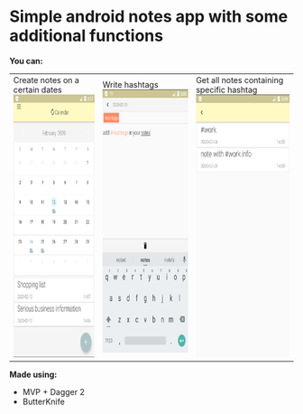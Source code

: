 # Simple android notes app with some additional functions

**You can:**
<table>
  <tr>
     <td>
      Create notes on a certain dates
      <br>
      <img src="images/1.png" width="247" height="465.5">
      <br>
     </td>
     <td>
      Write hashtags
      <br>
      <img src="images/3.png" width="247" height="465.5">
      <br>
     </td>
     <td>
      Get all notes containing specific hashtag
      <br>
      <img src="images/2.png" width="247" height="465.5">
      <br>
     </td>
</tr>
</table>

**Made using:**
- MVP + Dagger 2
- ButterKnife
